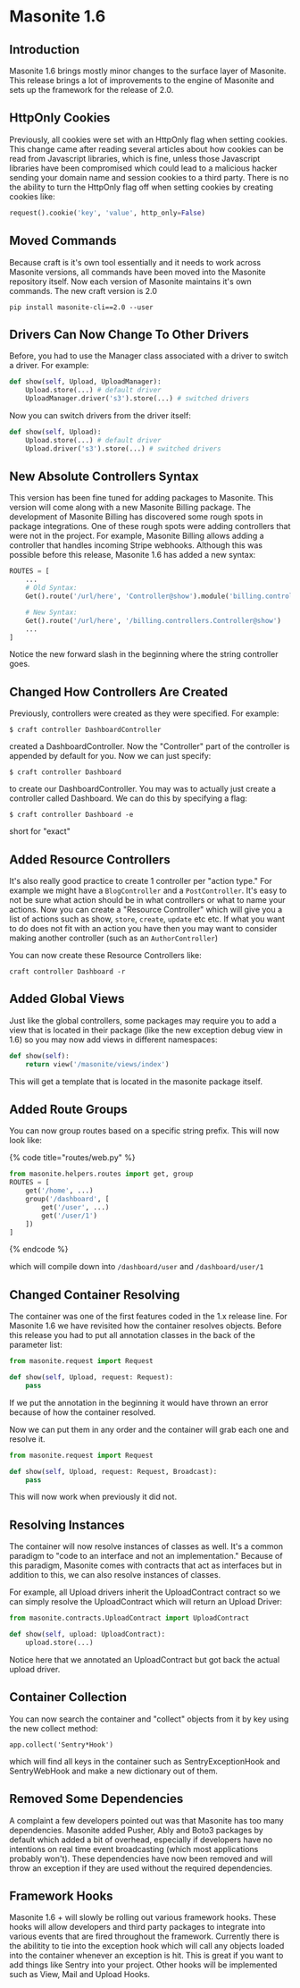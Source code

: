 # Masonite 1.6

## Introduction

Masonite 1.6 brings mostly minor changes to the surface layer of Masonite. This release brings a lot of improvements to the engine of Masonite and sets up the framework for the release of 2.0.

## HttpOnly Cookies

Previously, all cookies were set with an HttpOnly flag when setting cookies. This change came after reading several articles about how cookies can be read from Javascript libraries, which is fine, unless those Javascript libraries have been compromised which could lead to a malicious hacker sending your domain name and session cookies to a third party. There is no the ability to turn the HttpOnly flag off when setting cookies by creating cookies like:

```python
request().cookie('key', 'value', http_only=False)
```

## Moved Commands

Because craft is it's own tool essentially and it needs to work across Masonite versions, all commands have been moved into the Masonite repository itself. Now each version of Masonite maintains it's own commands. The new craft version is 2.0

```text
pip install masonite-cli==2.0 --user
```

## Drivers Can Now Change To Other Drivers

Before, you had to use the Manager class associated with a driver to switch a driver. For example:

```python
def show(self, Upload, UploadManager):
    Upload.store(...) # default driver
    UploadManager.driver('s3').store(...) # switched drivers
```

Now you can switch drivers from the driver itself:

```python
def show(self, Upload):
    Upload.store(...) # default driver
    Upload.driver('s3').store(...) # switched drivers
```

## New Absolute Controllers Syntax

This version has been fine tuned for adding packages to Masonite. This version will come along with a new Masonite Billing package. The development of Masonite Billing has discovered some rough spots in package integrations. One of these rough spots were adding controllers that were not in the project. For example, Masonite Billing allows adding a controller that handles incoming Stripe webhooks. Although this was possible before this release, Masonite 1.6 has added a new syntax:

```python
ROUTES = [
    ...
    # Old Syntax:
    Get().route('/url/here', 'Controller@show').module('billing.controllers')

    # New Syntax:
    Get().route('/url/here', '/billing.controllers.Controller@show')
    ...
]
```

Notice the new forward slash in the beginning where the string controller goes.

## Changed How Controllers Are Created

Previously, controllers were created as they were specified. For example:

```text
$ craft controller DashboardController
```

created a DashboardController. Now the "Controller" part of the controller is appended by default for you. Now we can just specify:

```text
$ craft controller Dashboard
```

to create our DashboardController. You may was to actually just create a controller called Dashboard. We can do this by specifying a flag:

```text
$ craft controller Dashboard -e
```

short for "exact"

## Added Resource Controllers

It's also really good practice to create 1 controller per "action type." For example we might have a `BlogController` and a `PostController`. It's easy to not be sure what action should be in what controllers or what to name your actions. Now you can create a "Resource Controller" which will give you a list of actions such as show, `store`, `create`, `update` etc etc. If what you want to do does not fit with an action you have then you may want to consider making another controller \(such as an `AuthorController`\)

You can now create these Resource Controllers like:

```text
craft controller Dashboard -r
```

## Added Global Views

Just like the global controllers, some packages may require you to add a view that is located in their package \(like the new exception debug view in 1.6\) so you may now add views in different namespaces:

```python
def show(self):
    return view('/masonite/views/index')
```

This will get a template that is located in the masonite package itself.

## Added Route Groups

You can now group routes based on a specific string prefix. This will now look like:

{% code title="routes/web.py" %}
```python
from masonite.helpers.routes import get, group
ROUTES = [
    get('/home', ...)
    group('/dashboard', [
        get('/user', ...)
        get('/user/1')
    ])
]
```
{% endcode %}

which will compile down into `/dashboard/user` and `/dashboard/user/1`

## Changed Container Resolving

The container was one of the first features coded in the 1.x release line. For Masonite 1.6 we have revisited how the container resolves objects. Before this release you had to put all annotation classes in the back of the parameter list:

```python
from masonite.request import Request

def show(self, Upload, request: Request):
    pass
```

If we put the annotation in the beginning it would have thrown an error because of how the container resolved.

Now we can put them in any order and the container will grab each one and resolve it.

```python
from masonite.request import Request

def show(self, Upload, request: Request, Broadcast):
    pass
```

This will now work when previously it did not.

## Resolving Instances

The container will now resolve instances of classes as well. It's a common paradigm to "code to an interface and not an implementation." Because of this paradigm, Masonite comes with contracts that act as interfaces but in addition to this, we can also resolve instances of classes.

For example, all Upload drivers inherit the UploadContract contract so we can simply resolve the UploadContract which will return an Upload Driver:

```python
from masonite.contracts.UploadContract import UploadContract

def show(self, upload: UploadContract):
    upload.store(...)
```

Notice here that we annotated an UploadContract but got back the actual upload driver.

## Container Collection

You can now search the container and "collect" objects from it by key using the new collect method:

```text
app.collect('Sentry*Hook')
```

which will find all keys in the container such as SentryExceptionHook and SentryWebHook and make a new dictionary out of them.

## Removed Some Dependencies

A complaint a few developers pointed out was that Masonite has too many dependencies. Masonite added Pusher, Ably and Boto3 packages by default which added a bit of overhead, especially if developers have no intentions on real time event broadcasting \(which most applications probably won't\). These dependencies have now been removed and will throw an exception if they are used without the required dependencies.

## Framework Hooks

Masonite 1.6 + will slowly be rolling out various framework hooks. These hooks will allow developers and third party packages to integrate into various events that are fired throughout the framework. Currently there is the abilitity to tie into the exception hook which will call any objects loaded into the container whenever an exception is hit. This is great if you want to add things like Sentry into your project. Other hooks will be implemented such as View, Mail and Upload Hooks.

